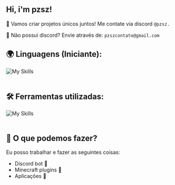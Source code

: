 ## Hi, i'm pzsz!

💫 Vamos criar projetos únicos juntos! Me contate via discord `@pzsz.`

💌 Não possui discord? Envie através de: `pzszcontato@gmail.com`

## 🌍 Linguagens (Iniciante):
![My Skills](https://skillicons.dev/icons?i=java,js,python)<br><br>

## 🛠️ Ferramentas utilizadas:
![My Skills](https://skillicons.dev/icons?i=vscode,eclipse,nodejs,discord,idea,github)<br><br>

## 💫 O que podemos fazer?
Eu posso trabalhar e fazer as seguintes coisas:
- Discord bot 🤖
- Minecraft plugins 🧱
- Aplicações 📱
